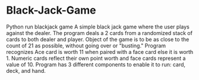 # Black-Jack-Game
Python run blackjack game
A simple black jack game where the user plays against the dealer. The program deals a 2 cards from a 
randomized stack of cards to both dealer and player. Object of the game is to be as close to the count
of 21 as possible, without going over or "busting." Program recognizes Ace card is worth 11 when paired
with a face card else it is worth 1. Numeric cards reflect their own point worth and face cards represent
a value of 10. Program has 3 different components to enable it to run: card, deck, and hand. 

